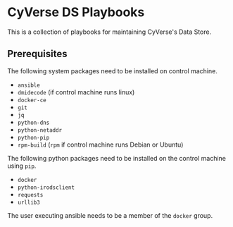 # CyVerse DS Playbooks

This is a collection of playbooks for maintaining CyVerse's Data Store.


## Prerequisites

The following system packages need to be installed on control machine.

* `ansible`
* `dmidecode` (if control machine runs linux)
* `docker-ce`
* `git`
* `jq`
* `python-dns`
* `python-netaddr`
* `python-pip`
* `rpm-build` (`rpm` if control machine runs Debian or Ubuntu)

The following python packages need to be installed on the control machine using `pip`.

* `docker`
* `python-irodsclient`
* `requests`
* `urllib3`

The user executing ansible needs to be a member of the `docker` group.
